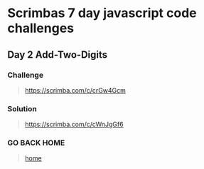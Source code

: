 # Scrimbas 7 day javascript code challenges

## Day 2 Add-Two-Digits

### Challenge
> https://scrimba.com/c/crGw4Gcm

### Solution
> https://scrimba.com/c/cWnJgGf6

### GO BACK HOME
> [home](../readme.md)